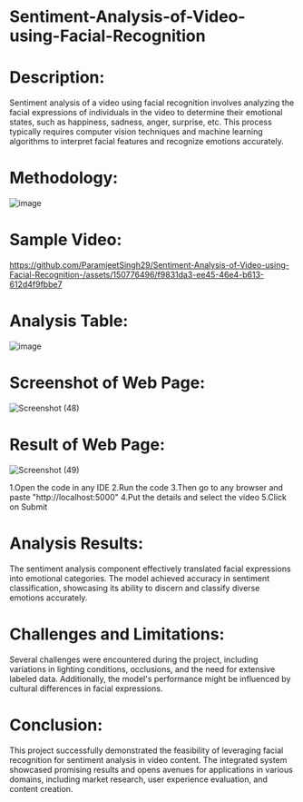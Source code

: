 # Sentiment-Analysis-of-Video-using-Facial-Recognition


# Description:

Sentiment analysis of a video using facial recognition involves analyzing the facial expressions of individuals in the video to determine their emotional states, such as happiness, sadness, anger, surprise, etc. This process typically requires computer vision techniques and machine learning algorithms to interpret facial features and recognize emotions accurately.

# Methodology:

![image](https://github.com/ParamjeetSingh29/Sentiment-Analysis-of-Video-using-Facial-Recognition-/assets/150776496/e348cab2-f68a-494f-a637-a042b321a591)

# Sample Video:

https://github.com/ParamjeetSingh29/Sentiment-Analysis-of-Video-using-Facial-Recognition-/assets/150776496/f9831da3-ee45-46e4-b613-612d4f9fbbe7


# Analysis Table:

![image](https://github.com/ParamjeetSingh29/Sentiment-Analysis-of-Video-using-Facial-Recognition-/assets/150776496/30ed30a4-c315-44f1-b244-efc4f4849dea)

# Screenshot of Web Page:

![Screenshot (48)](https://github.com/ParamjeetSingh29/Sentiment-Analysis-of-Video-using-Facial-Recognition-/assets/150776496/1700bef0-a4f8-4462-807f-ad9a669b9ef3)

# Result of Web Page:

![Screenshot (49)](https://github.com/ParamjeetSingh29/Sentiment-Analysis-of-Video-using-Facial-Recognition-/assets/150776496/96a8fa86-827f-4d7c-a7ba-acd8a6aa3004)

1.Open the code in any IDE
2.Run the code
3.Then go to any browser and paste "http://localhost:5000"
4.Put the details and select the video
5.Click on Submit

# Analysis Results:

The sentiment analysis component effectively translated facial expressions into emotional categories. The model achieved accuracy in sentiment classification, showcasing its ability to discern and classify diverse emotions accurately.

# Challenges and Limitations:

Several challenges were encountered during the project, including variations in lighting conditions, occlusions, and the need for extensive labeled data. Additionally, the model's performance might be influenced by cultural differences in facial expressions.

# Conclusion:

This project successfully demonstrated the feasibility of leveraging facial recognition for sentiment analysis in video content. The integrated system showcased promising results and opens avenues for applications in various domains, including market research, user experience evaluation, and content creation.






